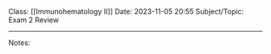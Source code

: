 Class: [[Immunohematology II]]
Date: 2023-11-05 20:55
Subject/Topic: Exam 2 Review


-------------
Notes:
